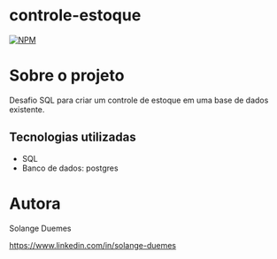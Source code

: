 # controle-estoque
[![NPM](https://img.shields.io/npm/l/react)](https://github.com/solange-d/controle-estoque/blob/main/LICENSE)

# Sobre o projeto

Desafio SQL para criar um controle de estoque em uma base de dados existente.

## Tecnologias utilizadas
- SQL
- Banco de dados: postgres


# Autora
Solange Duemes

https://www.linkedin.com/in/solange-duemes
